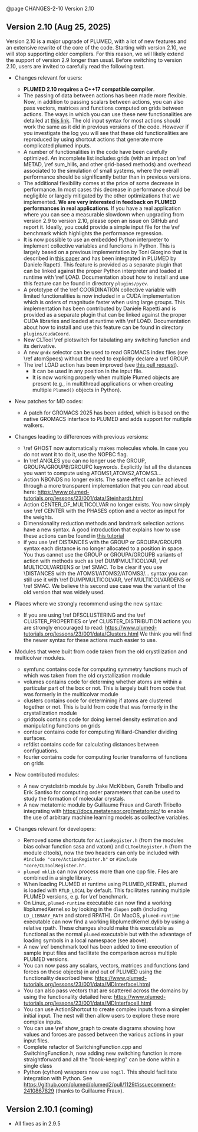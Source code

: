 @page CHANGES-2-10 Version 2.10

## Version 2.10 (Aug 25, 2025)
 
Version 2.10 is a major upgrade of PLUMED, with a lot of new features and an extensive rewrite of the core of the code.
Starting with version 2.10, we will stop supporting older compilers. For this reason, we will likely extend the support of version 2.9 longer than usual.
Before switching to version 2.10, users are invited to carefully read the following text.

- Changes relevant for users:
  - **PLUMED 2.10 requires a C++17 compatible compiler**.
  - The passing of data between actions has been made more flexible. Now, in addition to passing scalars between actions, you can also
    pass vectors, matrices and functions computed on grids between actions. The ways in which you can use these new functionalities are
    detailed at [this link](https://www.plumed-tutorials.org/lessons/23/001/data/NAVIGATION.html).
    The old input syntax for most actions should work the same as it did in previous versions of the code. However if you investigate the log
    you will see that these old functionalities are reproduced by using shortcut actions that generate more complicated plumed inputs.
  - A number of functionalities in the code have been carefully optimized. An incomplete list includes
    grids (with an impact on \ref METAD, \ref sum_hills, and other grid-based methods)
    and overhead associated to the simulation of small systems, where the overall performance should be significantly better than in previous versions.
  - The additional flexibility comes at the price of some decrease in performance.
    In most cases this decrease in performance should be negligible or largely mitigated by the other optimizations that we implemented. **We are very interested in feedback on PLUMED performances in real applications**. If you have a real application where you can see a measurable slowdown when upgrading from version 2.9 to version 2.10, please open an issue on GitHub and report it. Ideally, you could provide a simple input file for the \ref benchmark which highlights the
    performance regression.
  - It is now possible to use an embedded Python interpreter to implement collective variables and functions in Python. This is largely based on a previous implementation by Toni Giorgino
    that is described in [this paper](https://joss.theoj.org/papers/10.21105/joss.01773) and has been integrated in PLUMED by Daniele Rapetti. This feature is provided as a separate plugin
    that can be linked against the proper Python interpreter and loaded at runtime with \ref LOAD. Documentation about how to install and use this feature can be found in directory
    `plugins/pycv`.
  - A prototype of the \ref COORDINATION collective variable with limited functionalities is now included in a CUDA implementation which is orders of magnitude faster
    when using large groups. This implementation has been contributed by Daniele Rapetti and is provided as a separate plugin
    that can be linked against the proper CUDA libraries and loaded at runtime with \ref LOAD. Documentation about how to install and use this feature can be found in directory
    `plugins/cudaCoord`.
  - New CLTool \ref plotswitch for tabulating any switching function and its derivative.
  - A new `@ndx` selector can be used to read GROMACS index files (see \ref atomSpecs) without the need to explicitly declare a \ref GROUP.
  - The \ref LOAD action has been improved (see [this pull request](https://github.com/plumed/plumed2/pull/1056)).
    - It can be used in any position in the input file.
    - It is now working properly when multiple Plumed objects are present (e.g., in multithread applications or when creating multiple `Plumed()` objects in Python).

- New patches for MD codes:
  - A patch for GROMACS 2025 has been added, which is based on the native GROMACS interface to PLUMED and adds support for multiple walkers.

- Changes leading to differences with previous versions:
  - \ref GHOST now automatically makes molecules whole.  In case you do not want it to do it, use the NOPBC flag.
  - In \ref ANGLES you can no longer use the GROUP, GROUPA/GROUPB/GROUPC keywords.  Explicitly list all the distances you want to compute using ATOMS1,ATOMS2,ATOMS3...
  - Action NBONDS no longer exists.  The same effect can be achieved through a more transparent implementation that you can read about here: https://www.plumed-tutorials.org/lessons/23/001/data/Steinhardt.html
  - Action CENTER_OF_MULTICOLVAR no longer exists.  You now simply use \ref CENTER with the PHASES option and a vector as input for the weights.
  - Dimensionality reduction methods and landmark selection actions have a new syntax. A good introduction that explains how to use these actions can be found in [this tutorial](https://www.plumed-tutorials.org/lessons/21/006/data/DIMENSIONALITY.html)
  - if you use \ref DISTANCES with the GROUP or GROUPA/GROUPB syntax each distance is no longer allocated to a position in space.  You thus cannot use the GROUP or GROUPA/GROUPB variants of action with methods such as \ref DUMPMULTICOLVAR, \ref MULTICOLVARDENS or \ref SMAC.  To be clear if you use \DISTANCES with the ATOMS1/ATOMS2/ATOMS3/... syntax you can still use it with \ref DUMPMULTICOLVAR, \ref MULTICOLVARDENS or \ref SMAC.  We believe this second use case was the variant of the old version that was widely used.

- Places where we strongly recommend using the new syntax:
  - If you are using \ref DFSCLUSTERING and the \ref CLUSTER_PROPERTIES or \ref CLUSTER_DISTRIBUTION actions you are strongly encouraged to read: https://www.plumed-tutorials.org/lessons/23/001/data/Clusters.html
    We think you will find the newer syntax for these actions much easier to use.

- Modules that were built from code taken from the old crystllization and multicolvar modules.
  - symfunc contains code for computing symmetry functions much of which was taken from the old crystallization module
  - volumes contains code for determing whether atoms are within a particular part of the box or not. This is largely built from code that was formerly in the multicolvar module
  - clusters contains code for determining if atoms are clustered together or not.  This is build from code that was formerly in the crystallization module
  - gridtools contains code for doing kernel density estimation and manipulating functions on grids
  - contour contains code for computing Willard-Chandler dividing surfaces.
  - refdist contains code for calculating distances between configuations.
  - fourier contains code for computing fourier transforms of functions on grids

- New contributed modules:
  - A new crystdistrib module by Jake McKibben, Gareth Tribello and Erik Santiso for computing order parameters that can be used to study the formation of molecular crystals.
  - A new metatomic module by Guillaume Fraux and Gareth Tribello integrating with
  https://docs.metatensor.org/metatomic/ to enable the use of arbitrary machine learning
  models as collective variables.

- Changes relevant for developers:
  - Removed some shortcuts for `ActionRegister.h` (from the modules bias colvar function sasa and vatom) and `CLToolRegister.h` (from the module cltools), now the two headers can only be included with `#include "core/ActionRegister.h"` or `#include "core/CLToolRegister.h"`.
  - `plumed mklib` can now process more than one cpp file. Files are combined in a single library.
  - When loading PLUMED at runtime using PLUMED_KERNEL, plumed is loaded with `RTLD_LOCAL` by default. This facilitates running multiple PLUMED versions, e.g. for \ref benchmark.
  - On Linux, `plumed-runtime` executable can now find a working libplumedKernel.so by looking in the `dlopen` path (including `LD_LIBRARY_PATH` and stored RPATH).
    On MacOS, `plumed-runtime` executable can now find a working libplumedKernel.dylib by using a relative rpath.
    These changes should make this executable as functional as the normal `plumed` executable but with the advantage of loading symbols in a local namespace (see above).
  - A new \ref benchmark tool has been added to time execution of sample input files and facilitate the comparison across multiple PLUMED versions.
  - You can now pass any scalars, vectors, matrices and functions (and forces on these objects) in and out of PLUMED using the functionality described here: https://www.plumed-tutorials.org/lessons/23/001/data/MDInterfaceI.html
  - You can also pass vectors that are scattered across the domains by using the functionality detailed here: https://www.plumed-tutorials.org/lessons/23/001/data/MDInterfaceII.html
  - You can use ActionShortcut to create complex inputs from a simpler initial input.  The nest will then allow users to explore these more complex inputs.
  - You can use \ref show_graph to create diagrams showing how values and forces are passed between the various actions in your input files.
  - Complete refactor of SwitchingFunction.cpp and SwitchingFunction.h, now adding new switching function is more straightforward and all the "book-keeping" can be done within a single class
  - Python (cython) wrappers now use `nogil`. This should facilitate integration with Python. See https://github.com/plumed/plumed2/pull/1129#issuecomment-2410867829 (thanks to Guillaume Fraux).

## Version 2.10.1 (coming)
  - All fixes as in 2.9.5

